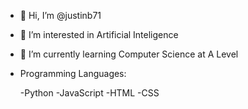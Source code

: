 - 👋 Hi, I’m @justinb71
- 👀 I’m interested in Artificial Inteligence
- 🌱 I’m currently learning Computer Science at A Level

- Programming Languages:

  -Python
  -JavaScript
  -HTML
  -CSS
<!---
justinb71/justinb71 is a ✨ special ✨ repository because its `README.md` (this file) appears on your GitHub profile.
You can click the Preview link to take a look at your changes.
--->
